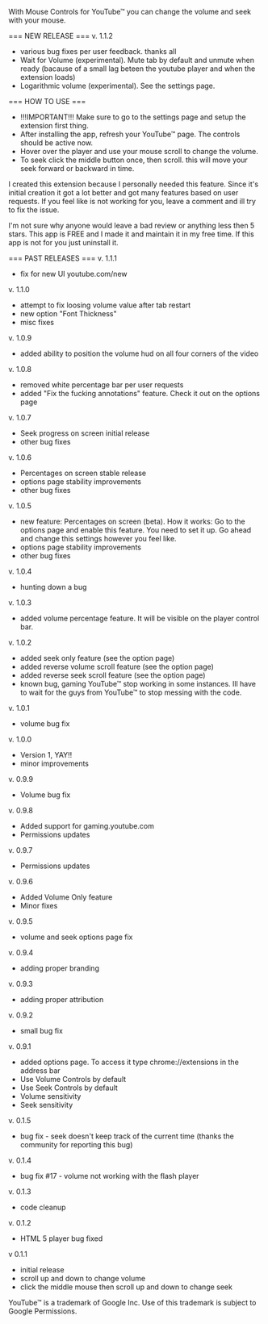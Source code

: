 With Mouse Controls for YouTube™ you can change the volume and seek with your mouse.

=== NEW RELEASE ===
v. 1.1.2
 - various bug fixes per user feedback. thanks all
 - Wait for Volume (experimental). Mute tab by default and unmute when ready (bacause of a small lag beteen the youtube player and when the extension loads)
 - Logarithmic volume (experimental). See the settings page.


=== HOW TO USE ===
  * !!!IMPORTANT!!! Make sure to go to the settings page and setup the extension first thing.
  * After installing the app, refresh your YouTube™ page. The controls should be active now. 
  * Hover over the player and use your mouse scroll to change the volume.
  * To seek click the middle button once, then scroll. this will move your seek forward or backward in time.

I created this extension because I personally needed this feature. Since it's initial creation it got a lot better and got many features based on user requests. 
If you feel like is not working for you, leave a comment and ill try to fix the issue.

I'm not sure why anyone would leave a bad review or anything less then 5 stars. This app is FREE and I made it and maintain it in my free time. If this app is not for you just uninstall it.

=== PAST RELEASES ===
v. 1.1.1
- fix for new UI youtube.com/new

v. 1.1.0
- attempt to fix loosing volume value after tab restart
- new option "Font Thickness"
- misc fixes

v. 1.0.9
- added ability to position the volume hud on all four corners of the video

v. 1.0.8
- removed white percentage bar per user requests
- added "Fix the fucking annotations" feature. Check it out on the options page

v. 1.0.7
- Seek progress on screen initial release
- other bug fixes

v. 1.0.6
- Percentages on screen stable release
- options page stability improvements
- other bug fixes

v. 1.0.5
- new feature: Percentages on screen (beta).
   How it works: Go to the options page and enable this feature. You need to set it up. Go ahead and change this settings however you feel like.
- options page stability improvements
- other bug fixes

v. 1.0.4
- hunting down a bug

v. 1.0.3
- added volume percentage feature. It will be visible on the player control bar.

v. 1.0.2
- added seek only feature (see the option page)
- added reverse volume scroll feature (see the option page)
- added reverse seek scroll feature (see the option page)
- known bug, gaming YouTube™ stop working in some instances. Ill have to wait for the guys from YouTube™ to stop messing with the code.

v. 1.0.1
- volume bug fix

v. 1.0.0
- Version 1, YAY!!
- minor improvements

v. 0.9.9
- Volume bug fix

v. 0.9.8
- Added support for gaming.youtube.com
- Permissions updates

v. 0.9.7
- Permissions updates

v. 0.9.6
- Added Volume Only feature
- Minor fixes

v. 0.9.5
- volume and seek options page fix

v. 0.9.4
- adding proper branding

v. 0.9.3
- adding proper attribution

v. 0.9.2
- small bug fix

v. 0.9.1
- added options page. To access it type chrome://extensions in the address bar
- Use Volume Controls by default
- Use Seek Controls by default
- Volume sensitivity
- Seek sensitivity

v. 0.1.5
- bug fix - seek doesn't keep track of the current time
(thanks the community for reporting this bug)

v. 0.1.4
- bug fix #17 - volume not working with the flash player 

v. 0.1.3
- code cleanup

v. 0.1.2
- HTML 5 player bug fixed

v 0.1.1
- initial release
- scroll up and down to change volume
- click the middle mouse then scroll up and down to change seek

YouTube™ is a trademark of Google Inc. Use of this trademark is subject to Google Permissions.
